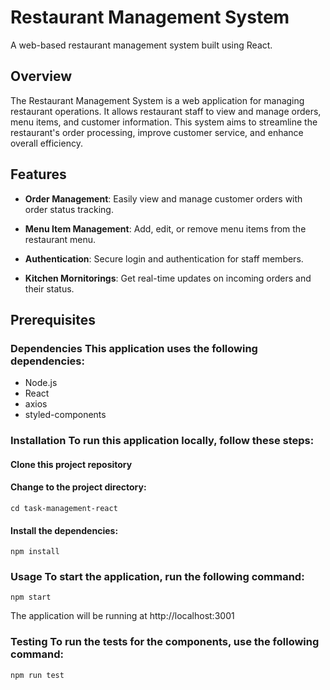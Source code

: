 # Restaurant Management System

A web-based restaurant management system built using React.

## Overview

The Restaurant Management System is a web application for managing restaurant operations. It allows restaurant staff to view and manage orders, menu items, and customer information. This system aims to streamline the restaurant's order processing, improve customer service, and enhance overall efficiency.

## Features

- **Order Management**: Easily view and manage customer orders with order status tracking.

- **Menu Item Management**: Add, edit, or remove menu items from the restaurant menu.

- **Authentication**: Secure login and authentication for staff members.

- **Kitchen Mornitorings**: Get real-time updates on incoming orders and their status.

## Prerequisites

### Dependencies This application uses the following dependencies:

- Node.js
- React
- axios
- styled-components
  
### Installation To run this application locally, follow these steps:

#### Clone this project repository

#### Change to the project directory: 

`cd task-management-react`

#### Install the dependencies: 
`npm install`

### Usage To start the application, run the following command:

`npm start`

The application will be running at http://localhost:3001

### Testing To run the tests for the components, use the following command:

`npm run test`


